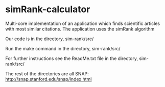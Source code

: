 # simRank-calculator
Multi-core implementation of an application which finds scientific articles with most similar citations. The application uses the simRank algorithm

Our code is in the directory, sim-rank/src/

Run the make command in the directory, sim-rank/src/

For further instructions see the ReadMe.txt file in the directory, sim-rank/src/

The rest of the directories are all SNAP: http://snap.stanford.edu/snap/index.html

